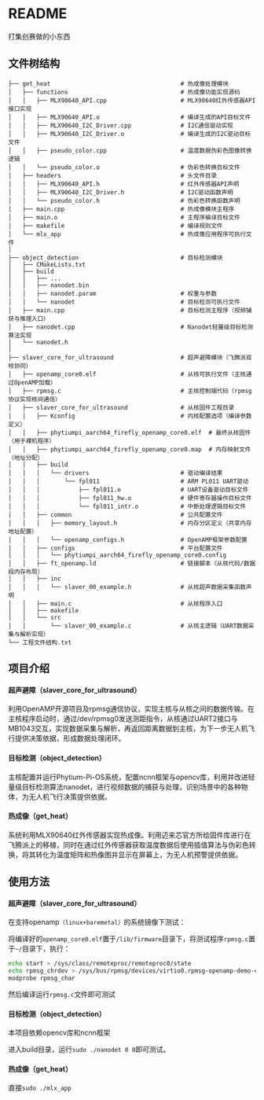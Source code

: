 # README

打集创赛做的小东西

## 文件树结构

```
├── get_heat                                     # 热成像处理模块
│   ├── functions                                # 热成像功能实现源码
│   │   ├── MLX90640_API.cpp                     # MLX90640红外传感器API接口实现
│   │   ├── MLX90640_API.o                       # 编译生成的API目标文件
│   │   ├── MLX90640_I2C_Driver.cpp              # I2C通信驱动实现
│   │   ├── MLX90640_I2C_Driver.o                # 编译生成的I2C驱动目标文件
│   │   ├── pseudo_color.cpp                     # 温度数据伪彩色图像转换逻辑
│   │   └── pseudo_color.o                       # 伪彩色转换目标文件
│   ├── headers                                  # 头文件目录
│   │   ├── MLX90640_API.h                       # 红外传感器API声明
│   │   ├── MLX90640_I2C_Driver.h                # I2C驱动函数声明
│   │   └── pseudo_color.h                       # 伪彩色转换函数声明
│   ├── main.cpp                                 # 热成像模块主程序
│   ├── main.o                                   # 主程序编译目标文件
│   ├── makefile                                 # 编译规则文件
│   └── mlx_app                                  # 热成像应用程序可执行文件
│   
├── object_detection                             # 目标检测模块
│   ├── CMakeLists.txt                         
│   ├── build
│   │   ├── ...                               
│   │   ├── nanodet.bin
│   │   ├── nanodet.param						 # 权重与参数
│   │   └── nanodet		                         # 目标检测可执行文件
│   ├── main.cpp                                 # 目标检测主程序（视频捕获与推理入口）
│   ├── nanodet.cpp                              # Nanodet轻量级目标检测算法实现
│   └── nanodet.h                              
│   
├── slaver_core_for_ultrasound                   # 超声避障模块（飞腾派双核协同）
│   ├── openamp_core0.elf                        # 从核可执行文件（主核通过OpenAMP加载）
│   ├── rpmsg.c                                  # 主核控制端代码（rpmsg协议实现核间通信）
│   ├── slaver_core_for_ultrasound               # 从核固件工程目录
│   │   ├── Kconfig                              # 内核配置选项（编译参数定义）
│   │   ├── phytiumpi_aarch64_firefly_openamp_core0.elf  # 最终从核固件（用于裸机程序）
│   │   ├── phytiumpi_aarch64_firefly_openamp_core0.map  # 内存映射文件（地址分配）
│   │   ├── build                               
│   │   │   └── drivers                          # 驱动编译结果
│   │   │       └── fpl011                       # ARM PL011 UART驱动
│   │   │           ├── fpl011.o                 # UART设备驱动目标文件
│   │   │           ├── fpl011_hw.o              # 硬件寄存器操作目标文件
│   │   │           └── fpl011_intr.o            # 中断处理逻辑目标文件
│   │   ├── common                               # 公共配置文件
│   │   │   ├── memory_layout.h                  # 内存分区定义（共享内存地址配置）
│   │   │   └── openamp_configs.h                # OpenAMP框架参数配置
│   │   ├── configs                              # 平台配置文件
│   │   │   └── phytiumpi_aarch64_firefly_openamp_core0.config  
│   │   ├── ft_openamp.ld                        # 链接脚本（从核代码/数据段内存布局）
│   │   ├── inc                                 
│   │   │   └── slaver_00_example.h              # 从核超声数据采集函数声明
│   │   ├── main.c                               # 从核程序入口
│   │   ├── makefile                            
│   │   └── src                                  
│   │       └── slaver_00_example.c              # 从核主逻辑（UART数据采集与解析实现）
└── 工程文件结构.txt 
```

## 项目介绍

#### 超声避障（slaver_core_for_ultrasound）

利用OpenAMP开源项目及rpmsg通信协议，实现主核与从核之间的数据传输。在主核程序启动时，通过/dev/rpmsg0发送测距指令，从核通过UART2接口与MB1043交互，实现数据采集与解析，再返回距离数据到主核，为下一步无人机飞行提供决策依据，形成数据处理闭环。

#### 目标检测（object_detection）

主核配置并运行Phytium-Pi-OS系统，配置ncnn框架与opencv库，利用并改进轻量级目标检测算法nanodet，进行视频数据的捕获与处理，识别场景中的各种物体，为无人机飞行决策提供依据。

#### 热成像（get_heat）

系统利用MLX90640红外传感器实现热成像。利用迈来芯官方所给固件库进行在飞腾派上的移植，同时在通过红外传感器获取温度数据后使用插值算法与伪彩色转换，将其转化为温度矩阵和热像图并显示在屏幕上，为无人机预警提供依据。

## 使用方法

#### 超声避障（slaver_core_for_ultrasound）

在支持openamp`（linux+baremetal）`的系统镜像下测试：

将编译好的`openamp_core0.elf`置于`/lib/firmware`目录下，将测试程序`rpmsg.c`置于`~/`目录下，执行：

```bash
echo start > /sys/class/remoteproc/remoteproc0/state
echo rpmsg_chrdev > /sys/bus/rpmsg/devices/virtio0.rpmsg-openamp-demo-channel.-1.0/driver_override
modprobe rpmsg_char
```

然后编译运行`rpmsg.c`文件即可测试

#### 目标检测（object_detection）

本项目依赖opencv库和ncnn框架

进入build目录，运行`sudo ./nanodet 0 0`即可测试。

#### 热成像（get_heat）

直接`sudo ./mlx_app`